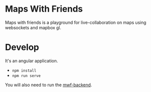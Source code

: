 # Maps With Friends

Maps with friends is a playground for live-collaboration on maps using websockets and mapbox gl.

# Develop

It's an angular application.

- `npm install`
- `npm run serve`

You will also need to run the [mwf-backend](https://github.com/silberjan/mwf-backend).
